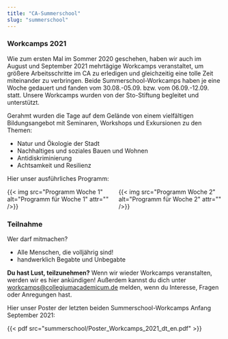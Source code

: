 ```yaml
---
title: "CA-Summerschool"
slug: "summerschool"
---
```


### Workcamps 2021

Wie zum ersten Mal im Sommer 2020 geschehen, haben wir auch im August und September 2021 mehrtägige Workcamps veranstaltet, um größere Arbeitsschritte im CA zu erledigen und gleichzeitig eine tolle Zeit miteinander zu verbringen. Beide Summerschool-Workcamps haben je eine Woche gedauert und fanden vom 30.08.-05.09. bzw. vom 06.09.-12.09. statt. 
Unsere Workcamps wurden von der Sto-Stiftung begleitet und unterstützt.

Gerahmt wurden die Tage auf dem Gelände von einem vielfältigen Bildungsangebot mit Seminaren, Workshops und Exkursionen zu den Themen:

- Natur und Ökologie der Stadt
- Nachhaltiges und soziales Bauen und Wohnen
- Antidiskriminierung
- Achtsamkeit und Resilienz

Hier unser ausführliches Programm:

<div class="columns">
  <div class="column">
    {{< img src="Programm Woche 1" alt="Programm für Woche 1" attr="" />}}
  </div>
  <div class="column">
    {{< img src="Programm Woche 2" alt="Programm für Woche 2" attr="" />}}
  </div>
</div>

### Teilnahme

Wer darf mitmachen?

- Alle Menschen, die volljährig sind!
- handwerklich Begabte und Unbegabte

**Du hast Lust, teilzunehmen?** Wenn wir wieder Workcamps veranstalten, werden wir es hier ankündigen! Außerdem kannst du dich unter workcamps@collegiumacademicum.de melden, wenn du Interesse, Fragen oder Anregungen hast.

Hier unser Poster der letzten beiden Summerschool-Workcamps Anfang September 2021:

{{< pdf src="summerschool/Poster_Workcamps_2021_dt_en.pdf" >}}
